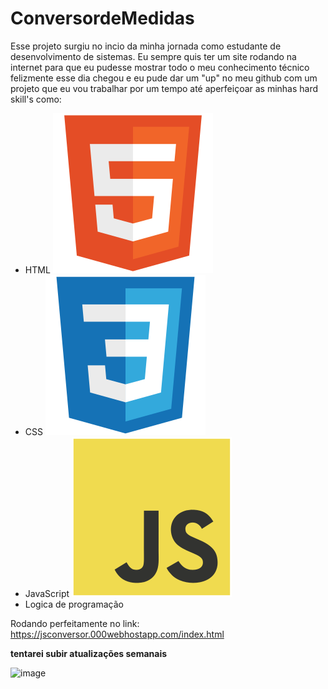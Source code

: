 # ConversordeMedidas
Esse projeto surgiu no incio da minha jornada como estudante de desenvolvimento de sistemas.
Eu sempre quis ter um site rodando na internet para que eu pudesse mostrar todo o meu conhecimento técnico
felizmente esse dia chegou e eu pude dar um "up" no meu github com um projeto que eu vou trabalhar por um tempo
até aperfeiçoar as minhas hard skill's como: 
- HTML ![image](https://github.com/devicons/devicon/blob/master/icons/html5/html5-original.svg)
- CSS ![image](https://github.com/devicons/devicon/blob/master/icons/css3/css3-original.svg)
- JavaScript ![image](https://github.com/devicons/devicon/blob/master/icons/javascript/javascript-original.svg)
- Logica de programação
 
 Rodando perfeitamente no link: https://jsconversor.000webhostapp.com/index.html
 
 <strong>tentarei subir atualizações semanais</strong>
 
 ![image](https://user-images.githubusercontent.com/79548150/178156430-8f11ed96-03c4-4206-9f81-d6de7e7da313.png)


